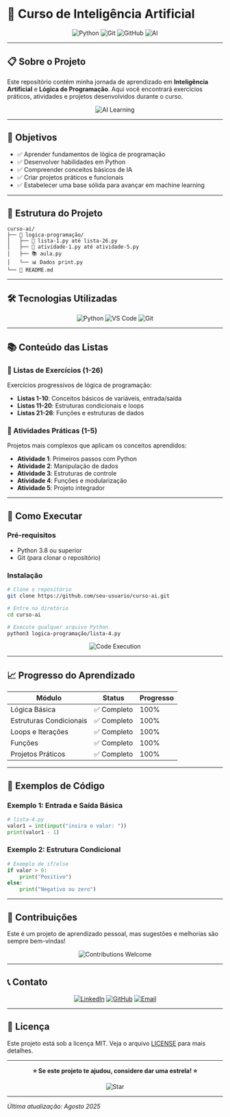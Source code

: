 # 🚀 Curso de Inteligência Artificial

<div align="center">

![Python](https://img.shields.io/badge/Python-3776AB?style=for-the-badge&logo=python&logoColor=white)
![Git](https://img.shields.io/badge/Git-F05032?style=for-the-badge&logo=git&logoColor=white)
![GitHub](https://img.shields.io/badge/GitHub-100000?style=for-the-badge&logo=github&logoColor=white)
![AI](https://img.shields.io/badge/AI-000000?style=for-the-badge&logo=openai&logoColor=white)

</div>

---

## 📋 Sobre o Projeto

Este repositório contém minha jornada de aprendizado em **Inteligência Artificial** e **Lógica de Programação**. Aqui você encontrará exercícios práticos, atividades e projetos desenvolvidos durante o curso.

<div align="center">

![AI Learning](https://media.giphy.com/media/3o7abKhOpu0NwenH3O/giphy.gif)

</div>

---

## 🎯 Objetivos

- ✅ Aprender fundamentos de lógica de programação
- ✅ Desenvolver habilidades em Python
- ✅ Compreender conceitos básicos de IA
- ✅ Criar projetos práticos e funcionais
- ✅ Estabelecer uma base sólida para avançar em machine learning

---

## 📁 Estrutura do Projeto

```
curso-ai/
├── 📂 logica-programação/
│   ├── 🐍 lista-1.py até lista-26.py
│   ├── 🎯 atividade-1.py até atividade-5.py
│   ├── 📚 aula.py
│   └── 📊 Dados print.py
└── 📖 README.md
```

---

## 🛠️ Tecnologias Utilizadas

<div align="center">

![Python](https://img.shields.io/badge/Python-3.12+-blue?style=flat-square&logo=python&logoColor=white)
![VS Code](https://img.shields.io/badge/VS_Code-007ACC?style=flat-square&logo=visual-studio-code&logoColor=white)
![Git](https://img.shields.io/badge/Git-F05032?style=flat-square&logo=git&logoColor=white)

</div>

---

## 📚 Conteúdo das Listas

### 🔢 Listas de Exercícios (1-26)
Exercícios progressivos de lógica de programação:

- **Listas 1-10**: Conceitos básicos de variáveis, entrada/saída
- **Listas 11-20**: Estruturas condicionais e loops
- **Listas 21-26**: Funções e estruturas de dados

### 🎯 Atividades Práticas (1-5)
Projetos mais complexos que aplicam os conceitos aprendidos:

- **Atividade 1**: Primeiros passos com Python
- **Atividade 2**: Manipulação de dados
- **Atividade 3**: Estruturas de controle
- **Atividade 4**: Funções e modularização
- **Atividade 5**: Projeto integrador

---

## 🚀 Como Executar

### Pré-requisitos
- Python 3.8 ou superior
- Git (para clonar o repositório)

### Instalação

```bash
# Clone o repositório
git clone https://github.com/seu-usuario/curso-ai.git

# Entre no diretório
cd curso-ai

# Execute qualquer arquivo Python
python3 logica-programação/lista-4.py
```

<div align="center">

![Code Execution](https://media.giphy.com/media/26tn33aiTi1jkl6H6/giphy.gif)

</div>

---

## 📈 Progresso do Aprendizado

<div align="center">

| Módulo | Status | Progresso |
|--------|--------|-----------|
| Lógica Básica | ✅ Completo | 100% |
| Estruturas Condicionais | ✅ Completo | 100% |
| Loops e Iterações | ✅ Completo | 100% |
| Funções | ✅ Completo | 100% |
| Projetos Práticos | ✅ Completo | 100% |

</div>

---

## 🎨 Exemplos de Código

### Exemplo 1: Entrada e Saída Básica
```python
# lista-4.py
valor1 = int(input("insira o valor: "))
print(valor1 - 1)
```

### Exemplo 2: Estrutura Condicional
```python
# Exemplo de if/else
if valor > 0:
    print("Positivo")
else:
    print("Negativo ou zero")
```

---

## 🤝 Contribuições

Este é um projeto de aprendizado pessoal, mas sugestões e melhorias são sempre bem-vindas! 

<div align="center">

![Contributions Welcome](https://media.giphy.com/media/3o7TKDEqHYwfkBf9vW/giphy.gif)

</div>

---

## 📞 Contato

<div align="center">

[![LinkedIn](https://img.shields.io/badge/LinkedIn-0077B5?style=for-the-badge&logo=linkedin&logoColor=white)](https://www.linkedin.com/in/b%C3%A1rbara-godoy-5342b6b7/)
[![GitHub](https://img.shields.io/badge/GitHub-100000?style=for-the-badge&logo=github&logoColor=white)](https://github.com/barbaragodoy)
[![Email](https://img.shields.io/badge/Email-D14836?style=for-the-badge&logo=gmail&logoColor=white)](mailto:bahgodoy.bg@gmail.com)

</div>

---

## 📄 Licença

Este projeto está sob a licença MIT. Veja o arquivo [LICENSE](LICENSE) para mais detalhes.

---

<div align="center">

**⭐ Se este projeto te ajudou, considere dar uma estrela! ⭐**

![Star](https://media.giphy.com/media/3o7TKDEqHYwfkBf9vW/giphy.gif)

</div>

---

*Última atualização: Agosto 2025*
